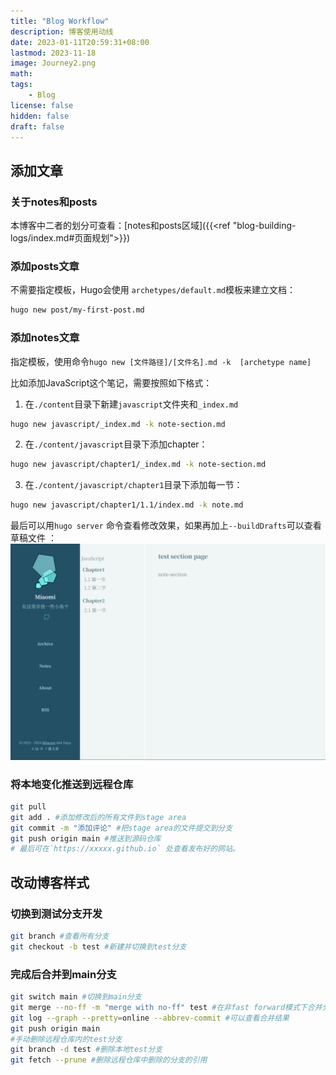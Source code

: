 ```yaml
---
title: "Blog Workflow"
description: 博客使用动线
date: 2023-01-11T20:59:31+08:00
lastmod: 2023-11-18
image: Journey2.png
math: 
tags:
    - Blog
license: false
hidden: false
draft: false
---
```


## 添加文章
### 关于notes和posts
本博客中二者的划分可查看：[notes和posts区域]({{<ref "blog-building-logs/index.md#页面规划">}})
### 添加posts文章
不需要指定模板，Hugo会使用 `archetypes/default.md`模板来建立文档：
```bash
hugo new post/my-first-post.md
```
### 添加notes文章

指定模板，使用命令`hugo new [文件路径]/[文件名].md -k  [archetype name]`

比如添加JavaScript这个笔记，需要按照如下格式：

1. 在`./content`目录下新建`javascript`文件夹和`_index.md`

```bash
hugo new javascript/_index.md -k note-section.md
```

2. 在`./content/javascript`目录下添加chapter：
```bash
hugo new javascript/chapter1/_index.md -k note-section.md
```

3. 在`./content/javascript/chapter1`目录下添加每一节：
```bash
hugo new javascript/chapter1/1.1/index.md -k note.md
```
最后可以用`hugo server` 命令查看修改效果，如果再加上`--buildDrafts`可以查看草稿文件 ：
![sample note](sample.png)


### 将本地变化推送到远程仓库

```bash
git pull
git add . #添加修改后的所有文件到stage area
git commit -m "添加评论" #把stage area的文件提交到分支
git push origin main #推送到源码仓库
# 最后可在`https://xxxxx.github.io` 处查看发布好的网站。
```


## 改动博客样式

### 切换到测试分支开发
```bash
git branch #查看所有分支
git checkout -b test #新建并切换到test分支
```

### 完成后合并到main分支
```bash
git switch main #切换到main分支
git merge --no-ff -m "merge with no-ff" test #在非fast forward模式下合并分支
git log --graph --pretty=online --abbrev-commit #可以查看合并结果
git push origin main 
#手动删除远程仓库内的test分支
git branch -d test #删除本地test分支
git fetch --prune #删除远程仓库中删除的分支的引用
```
